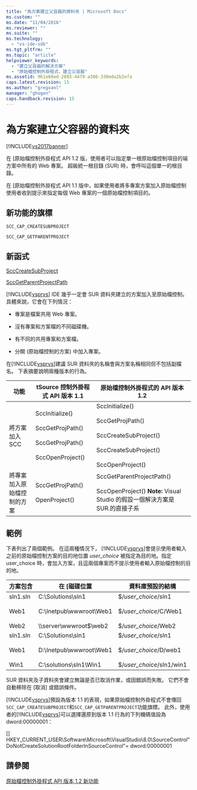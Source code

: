 ```yaml
---
title: "為方案建立父容器的資料夾 | Microsoft Docs"
ms.custom: ""
ms.date: "11/04/2016"
ms.reviewer: ""
ms.suite: ""
ms.technology: 
  - "vs-ide-sdk"
ms.tgt_pltfrm: ""
ms.topic: "article"
helpviewer_keywords: 
  - "建立父容器的解決方案"
  - "原始檔控制外掛程式，建立父容器"
ms.assetid: 961e68ed-2603-4479-a306-330eda2b2efa
caps.latest.revision: 15
ms.author: "gregvanl"
manager: "ghogen"
caps.handback.revision: 15
---
```

# 為方案建立父容器的資料夾
[!INCLUDE[vs2017banner](../../code-quality/includes/vs2017banner.md)]

在 \[原始檔控制外掛程式 API 1.2 版，使用者可以指定單一根原始檔控制項目的端方案中所有的 Web 專案。  超級統一根目錄 \(SUR\) 時，會呼叫這個單一的根目錄。  
  
 在 \[原始檔控制外掛程式 API 1.1 版中，如果使用者將多專案方案加入原始檔控制使用者收到提示來指定每個 Web 專案的一個原始檔控制項目的。  
  
## 新功能的旗標  
 `SCC_CAP_CREATESUBPROJECT`  
  
 `SCC_CAP_GETPARENTPROJECT`  
  
## 新函式  
 [SccCreateSubProject](../../extensibility/scccreatesubproject-function.md)  
  
 [SccGetParentProjectPath](../../extensibility/sccgetparentprojectpath-function.md)  
  
 [!INCLUDE[vsprvs](../../code-quality/includes/vsprvs_md.md)] IDE 幾乎一定會 SUR 資料夾建立的方案加入至原始檔控制。  具體來說，它會在下列情況：  
  
-   專案是檔案共用 Web 專案。  
  
-   沒有專案和方案檔的不同磁碟機。  
  
-   有不同的共用專案和方案檔。  
  
-   分開 \(原始檔控制的方案\) 中加入專案。  
  
 在[!INCLUDE[vsprvs](../../code-quality/includes/vsprvs_md.md)]建議 SUR 資料夾的名稱會與方案名稱相同但不包括副檔名。  下表摘要說明兩種版本的行為。  
  
|功能|tSource 控制外掛程式 API 版本 1.1|原始檔控制外掛程式的 API 版本 1.2|  
|--------|-------------------------------|---------------------------|  
|將方案加入 SCC|SccInitialize\(\)<br /><br /> SccGetProjPath\(\)<br /><br /> SccGetProjPath\(\)<br /><br /> SccOpenProject\(\)|SccInitialize\(\)<br /><br /> SccGetProjPath\(\)<br /><br /> SccCreateSubProject\(\)<br /><br /> SccCreateSubProject\(\)<br /><br /> SccOpenProject\(\)|  
|將專案加入原始檔控制的方案|SccGetProjPath\(\)<br /><br /> OpenProject\(\)|SccGetParentProjectPath\(\)<br /><br /> SccOpenProject\(\) **Note:**  Visual Studio 的假設一個解決方案是 SUR.的直接子系|  
  
## 範例  
 下表列出了兩個範例。  在這兩種情況下， [!INCLUDE[vsprvs](../../code-quality/includes/vsprvs_md.md)]會提示使用者輸入之前的原始檔控制方案的目的地位置 *user\_choice* 被指定為目的地。指定 user\_choice 時，會加入方案，且這兩個專案而不提示使用者輸入原始檔控制的目的地。  
  
|方案包含|在 \[磁碟位置|資料庫預設的結構|  
|----------|--------------|--------------|  
|sln1.sln<br /><br /> Web1<br /><br /> Web2|C:\\Solutions\\sln1<br /><br /> C:\\Inetpub\\wwwroot\\Web1<br /><br /> \\\\server\\wwwroot$\\web2|$\/*user\_choice*\/sln1<br /><br /> $\/*user\_choice*\/C\/Web1<br /><br /> $\/*user\_choice*\/Web2|  
|sln1.sln<br /><br /> Web1<br /><br /> Win1|C:\\Solutions\\sln1<br /><br /> D:\\Inetpub\\wwwroot\\Web1<br /><br /> C:\\solutions\\sln1\\Win1|$\/*user\_choice*\/sln1<br /><br /> $\/*user\_choice*\/D\/web1<br /><br /> $\/*user\_choice*\/sln1\/win1|  
  
 SUR 資料夾及子資料夾會建立無論是否已取消作業，或因錯誤而失敗。  它們不會自動移除在 \[取消\] 或錯誤條件。  
  
 [!INCLUDE[vsprvs](../../code-quality/includes/vsprvs_md.md)]預設為版本 1.1 的表現，如果原始檔控制外掛程式不會傳回`SCC_CAP_CREATESUBPROJECT`和`SCC_CAP_GETPARENTPROJECT`功能旗標。  此外，使用者的[!INCLUDE[vsprvs](../../code-quality/includes/vsprvs_md.md)]可以選擇還原到版本 1.1 行為的下列機碼值設為 dword:00000001：  
  
 \[\] HKEY\_CURRENT\_USER\\Software\\Microsoft\\VisualStudio\\8.0\\SourceControl"DoNotCreateSolutionRootFolderInSourceControl"\= dword:00000001  
  
## 請參閱  
 [原始檔控制外掛程式 API 版本 1.2 新功能](../../extensibility/internals/what-s-new-in-the-source-control-plug-in-api-version-1-2.md)